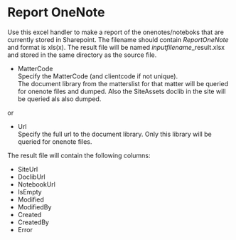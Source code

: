 # Report OneNote

Use this excel handler to make a report of the onenotes/noteboks that are currently stored in Sharepoint. The filename should contain *ReportOneNote* and format is xls(x). The result file will be named *inputfilename*_result.xlsx and stored in the same directory as the source file.

- MatterCode\
Specify the MatterCode (and clientcode if not unique).\
The document library from the matterslist for that matter will be queried for onenote files and dumped. Also the SiteAssets doclib in the site will be queried als also dumped.

or

- Url\
Specify the full url to the document library. Only this library will be queried for onenote files.

The result file will contain the following columns:

- SiteUrl
- DoclibUrl
- NotebookUrl
- IsEmpty
- Modified
- ModifiedBy
- Created
- CreatedBy
- Error
